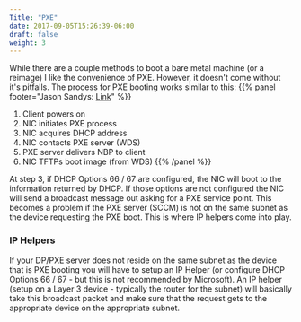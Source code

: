 ```yaml
---
Title: "PXE"
date: 2017-09-05T15:26:39-06:00
draft: false
weight: 3
---
```

While there are a couple methods to boot a bare metal machine (or a reimage) I like the convenience of PXE. However, it doesn't come without it's pitfalls. The process for PXE booting works similar to this:
{{% panel footer="Jason Sandys: [Link](https://social.technet.microsoft.com/Forums/systemcenter/en-US/78781ba5-b7c2-4201-9880-5368be145882/sccm-pxe-and-dhcp?forum=configmgrgeneral)" %}}
1. Client powers on
2. NIC initiates PXE process
3. NIC acquires DHCP address
4. NIC contacts PXE server (WDS)
5. PXE server delivers NBP to client
6. NIC TFTPs boot image (from WDS)
{{% /panel %}}

At step 3, if DHCP Options 66 / 67 are configured, the NIC will boot to the information returned by DHCP. If those options are not configured the NIC will send a broadcast message out asking for a PXE service point. This becomes a problem if the PXE server (SCCM) is not on the same subnet as the device requesting the PXE boot. This is where IP helpers come into play.

### IP Helpers
If your DP/PXE server does not reside on the same subnet as the device that is PXE booting you will have to setup an IP Helper (or configure DHCP Options 66 / 67 - but this is not recommended by Microsoft). An IP helper (setup on a Layer 3 device - typically the router for the subnet) will basically take this broadcast packet and make sure that the request gets to the appropriate device on the appropriate subnet.
